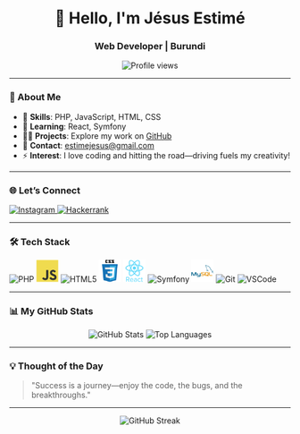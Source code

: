 <div align="center">
  <h1>👋 Hello, I'm Jésus Estimé</h1>
  <h3>Web Developer | Burundi</h3>
  <img src="https://komarev.com/ghpvc/?username=jesusestime&label=Profile%20Views&color=0e75b6&style=flat" alt="Profile views" />
</div>

---

### 🌟 About Me
- 🔧 **Skills**: PHP, JavaScript, HTML, CSS  
- 🌱 **Learning**: React, Symfony  
- 👨‍💻 **Projects**: Explore my work on [GitHub](https://github.com/jesusestime)  
- 📧 **Contact**: [estimejesus@gmail.com](mailto:estimejesus@gmail.com)  
- ⚡ **Interest**: I love coding and hitting the road—driving fuels my creativity!  

---

### 🌐 Let’s Connect
<p align="left">
  <a href="https://instagram.com/jesusestime" target="_blank">
    <img src="https://raw.githubusercontent.com/rahuldkjain/github-profile-readme-generator/master/src/images/icons/Social/instagram.svg" alt="Instagram" height="30" width="40" />
  </a>
  <a href="https://www.hackerrank.com/estimejesus" target="_blank">
    <img src="https://raw.githubusercontent.com/rahuldkjain/github-profile-readme-generator/master/src/images/icons/Social/hackerrank.svg" alt="Hackerrank" height="30" width="40" />
  </a>
</p>

---

### 🛠️ Tech Stack
<p align="left">
  <img src="https://cdn.jsdelivr.net/gh/devicons/devicon/icons/php/php-plain.svg" alt="PHP" width="40" height="40" />
  <img src="https://raw.githubusercontent.com/devicons/devicon/master/icons/javascript/javascript-original.svg" alt="JavaScript" width="40" height="40" />
  <img src="https://cdn.jsdelivr.net/gh/devicons/devicon/icons/html5/html5-original.svg" alt="HTML5" width="40" height="40" />
  <img src="https://raw.githubusercontent.com/devicons/devicon/master/icons/css3/css3-original-wordmark.svg" alt="CSS3" width="40" height="40" />
  <img src="https://raw.githubusercontent.com/devicons/devicon/master/icons/react/react-original-wordmark.svg" alt="React" width="40" height="40" />
  <img src="https://cdn.jsdelivr.net/gh/devicons/devicon/icons/symfony/symfony-original-wordmark.svg" alt="Symfony" width="40" height="40" />
  <img src="https://raw.githubusercontent.com/devicons/devicon/master/icons/mysql/mysql-original-wordmark.svg" alt="MySQL" width="40" height="40" />
  <img src="https://cdn.jsdelivr.net/gh/devicons/devicon/icons/git/git-original.svg" alt="Git" width="40" height="40" />
  <img src="https://cdn.jsdelivr.net/gh/devicons/devicon/icons/vscode/vscode-original.svg" alt="VSCode" width="40" height="40" />
</p>

---

### 📊 My GitHub Stats
<p align="center">
  <img src="https://github-readme-stats.vercel.app/api?username=jesusestime&theme=midnight-purple&show_icons=true&hide_border=true" alt="GitHub Stats" height="160" />
  <img src="https://github-readme-stats.vercel.app/api/top-langs/?username=jesusestime&theme=midnight-purple&layout=compact&hide_border=true" alt="Top Languages" height="160" />
</p>

---

### 💡 Thought of the Day
> "Success is a journey—enjoy the code, the bugs, and the breakthroughs."  

---

<p align="center">
  <img src="https://github-readme-streak-stats.herokuapp.com/?user=jesusestime&theme=midnight-purple&hide_border=true" alt="GitHub Streak" />
</p>
